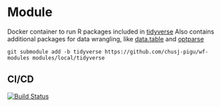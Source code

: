 # Module

Docker container to run R packages included in [tidyverse](https://www.tidyverse.org/)
Also contains additional packages for data wrangling, like [data.table](https://www.rdocumentation.org/packages/data.table/versions/1.17.0) and [optparse](https://cran.r-project.org/web/packages/optparse/readme/README.html)

```
git submodule add -b tidyverse https://github.com/chusj-pigu/wf-modules modules/local/tidyverse
```
## CI/CD

[![Build Status](https://github.com/chusj-pigu/wf-modules/actions/workflows/build-and-push.yml/badge.svg?branch=)](https://github.com/chusj-pigu/wf-modules/actions/workflows/build-and-push.yml?query=branch%3A)

